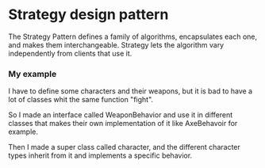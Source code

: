 # Strategy design pattern

The Strategy Pattern defines a family of algorithms,
encapsulates each one, and makes them interchangeable. Strategy
lets the algorithm vary independently from clients that use it.

### My example
I have to define some characters and their weapons, but it is 
bad to have a lot of classes whit the same function "fight".

So I made an interface called WeaponBehavior and use it in
different classes that makes their own implementation of it
like AxeBehavoir for example.

Then I made a super class called character, and the different
character types inherit from it and implements a specific 
behavior.

